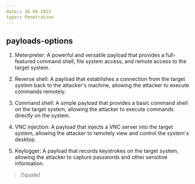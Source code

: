 ```yaml
---
date:: 16 04 2023
type:: Penetration
---
```

## payloads-options
1. Meterpreter: A powerful and versatile payload that provides a full-featured command shell, file system access, and remote access to the target system.

2. Reverse shell: A payload that establishes a connection from the target system back to the attacker's machine, allowing the attacker to execute commands remotely.

3. Command shell: A simple payload that provides a basic command shell on the target system, allowing the attacker to execute commands directly on the system.

4. VNC injection: A payload that injects a VNC server into the target system, allowing the attacker to remotely view and control the system's desktop.

5. Keylogger: A payload that records keystrokes on the target system, allowing the attacker to capture passwords and other sensitive information.
>[!quote] 